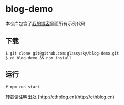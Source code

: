 # blog-demo

本仓库包含了[我的博客](http://cthblog.cn)里面所有示例代码

## 下载
```
$ git clone git@github.com:glassysky/blog-demo.git
$ cd blog-demo && npm install
```

## 运行
```
# npm run start
```

转载请注明出处
[http://cthblog.cn](http://cthblog.cn)
